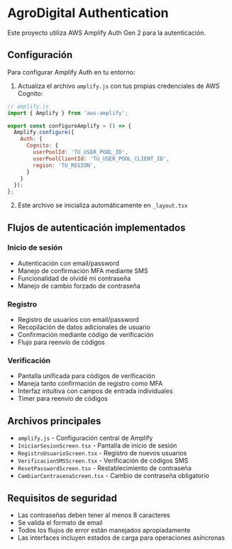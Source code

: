 # AgroDigital Authentication

Este proyecto utiliza AWS Amplify Auth Gen 2 para la autenticación.

## Configuración

Para configurar Amplify Auth en tu entorno:

1. Actualiza el archivo `amplify.js` con tus propias credenciales de AWS Cognito:

```js
// amplify.js
import { Amplify } from 'aws-amplify';

export const configureAmplify = () => {
  Amplify.configure({
    Auth: {
      Cognito: {
        userPoolId: 'TU_USER_POOL_ID',
        userPoolClientId: 'TU_USER_POOL_CLIENT_ID',
        region: 'TU_REGION',
      }
    }
  });
};
```

2. Este archivo se inicializa automáticamente en `_layout.tsx`

## Flujos de autenticación implementados

### Inicio de sesión
- Autenticación con email/password
- Manejo de confirmación MFA mediante SMS
- Funcionalidad de olvidé mi contraseña
- Manejo de cambio forzado de contraseña

### Registro
- Registro de usuarios con email/password
- Recopilación de datos adicionales de usuario
- Confirmación mediante código de verificación
- Flujo para reenvío de códigos

### Verificación
- Pantalla unificada para códigos de verificación
- Maneja tanto confirmación de registro como MFA
- Interfaz intuitiva con campos de entrada individuales
- Timer para reenvío de códigos

## Archivos principales

- `amplify.js` - Configuración central de Amplify
- `IniciarSesionScreen.tsx` - Pantalla de inicio de sesión
- `RegistroUsuarioScreen.tsx` - Registro de nuevos usuarios
- `VerificacionSMSScreen.tsx` - Verificación de códigos SMS
- `ResetPasswordScreen.tsx` - Restablecimiento de contraseña
- `CambiarContrasenaScreen.tsx` - Cambio de contraseña obligatorio

## Requisitos de seguridad

- Las contraseñas deben tener al menos 8 caracteres
- Se valida el formato de email
- Todos los flujos de error están manejados apropiadamente
- Las interfaces incluyen estados de carga para operaciones asíncronas
